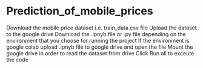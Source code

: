 # Prediction_of_mobile_prices
Download the mobile price dataset i.e. train_data.csv file
Upload the dataset to the google drive
Download the .ipnyb file or .py file depending on the environment that you choose for running the project
If the environment is google colab upload .ipnyb file to google drive and open the file
Mount the google drive in order to read the dataset from drive
Click Run all to exceute the code
